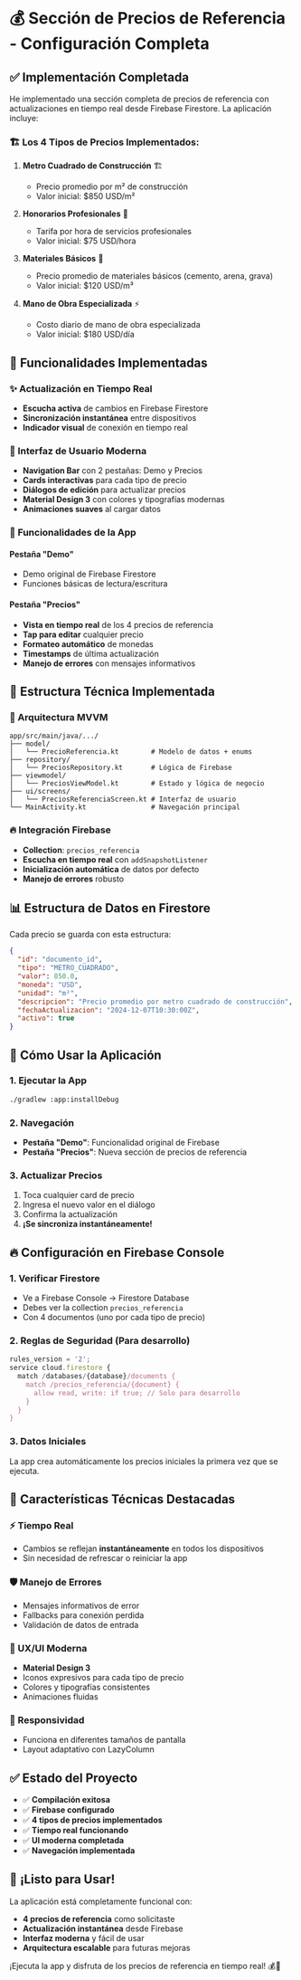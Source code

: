 # 💰 Sección de Precios de Referencia - Configuración Completa

## ✅ Implementación Completada

He implementado una sección completa de precios de referencia con actualizaciones en tiempo real desde Firebase Firestore. La aplicación incluye:

### 🏗️ Los 4 Tipos de Precios Implementados:

1. **Metro Cuadrado de Construcción** 🏗️
   - Precio promedio por m² de construcción
   - Valor inicial: $850 USD/m²

2. **Honorarios Profesionales** 👷
   - Tarifa por hora de servicios profesionales
   - Valor inicial: $75 USD/hora

3. **Materiales Básicos** 🧱
   - Precio promedio de materiales básicos (cemento, arena, grava)
   - Valor inicial: $120 USD/m³

4. **Mano de Obra Especializada** ⚡
   - Costo diario de mano de obra especializada
   - Valor inicial: $180 USD/día

## 🚀 Funcionalidades Implementadas

### ✨ Actualización en Tiempo Real
- **Escucha activa** de cambios en Firebase Firestore
- **Sincronización instantánea** entre dispositivos
- **Indicador visual** de conexión en tiempo real

### 🎨 Interfaz de Usuario Moderna
- **Navigation Bar** con 2 pestañas: Demo y Precios
- **Cards interactivas** para cada tipo de precio
- **Diálogos de edición** para actualizar precios
- **Material Design 3** con colores y tipografías modernas
- **Animaciones suaves** al cargar datos

### 📱 Funcionalidades de la App

#### Pestaña "Demo"
- Demo original de Firebase Firestore
- Funciones básicas de lectura/escritura

#### Pestaña "Precios" 
- **Vista en tiempo real** de los 4 precios de referencia
- **Tap para editar** cualquier precio
- **Formateo automático** de monedas
- **Timestamps** de última actualización
- **Manejo de errores** con mensajes informativos

## 🔧 Estructura Técnica Implementada

### 📂 Arquitectura MVVM
```
app/src/main/java/.../
├── model/
│   └── PrecioReferencia.kt        # Modelo de datos + enums
├── repository/
│   └── PreciosRepository.kt       # Lógica de Firebase
├── viewmodel/
│   └── PreciosViewModel.kt        # Estado y lógica de negocio
├── ui/screens/
│   └── PreciosReferenciaScreen.kt # Interfaz de usuario
└── MainActivity.kt                # Navegación principal
```

### 🔥 Integración Firebase
- **Collection**: `precios_referencia`
- **Escucha en tiempo real** con `addSnapshotListener`
- **Inicialización automática** de datos por defecto
- **Manejo de errores** robusto

## 📊 Estructura de Datos en Firestore

Cada precio se guarda con esta estructura:
```json
{
  "id": "documento_id",
  "tipo": "METRO_CUADRADO",
  "valor": 850.0,
  "moneda": "USD",
  "unidad": "m²",
  "descripcion": "Precio promedio por metro cuadrado de construcción",
  "fechaActualizacion": "2024-12-07T10:30:00Z",
  "activo": true
}
```

## 🚀 Cómo Usar la Aplicación

### 1. Ejecutar la App
```bash
./gradlew :app:installDebug
```

### 2. Navegación
- **Pestaña "Demo"**: Funcionalidad original de Firebase
- **Pestaña "Precios"**: Nueva sección de precios de referencia

### 3. Actualizar Precios
1. Toca cualquier card de precio
2. Ingresa el nuevo valor en el diálogo
3. Confirma la actualización
4. **¡Se sincroniza instantáneamente!**

## 🔥 Configuración en Firebase Console

### 1. Verificar Firestore
- Ve a Firebase Console → Firestore Database
- Debes ver la collection `precios_referencia`
- Con 4 documentos (uno por cada tipo de precio)

### 2. Reglas de Seguridad (Para desarrollo)
```javascript
rules_version = '2';
service cloud.firestore {
  match /databases/{database}/documents {
    match /precios_referencia/{document} {
      allow read, write: if true; // Solo para desarrollo
    }
  }
}
```

### 3. Datos Iniciales
La app crea automáticamente los precios iniciales la primera vez que se ejecuta.

## 🎯 Características Técnicas Destacadas

### ⚡ Tiempo Real
- Cambios se reflejan **instantáneamente** en todos los dispositivos
- Sin necesidad de refrescar o reiniciar la app

### 🛡️ Manejo de Errores
- Mensajes informativos de error
- Fallbacks para conexión perdida
- Validación de datos de entrada

### 🎨 UX/UI Moderna
- **Material Design 3**
- Iconos expresivos para cada tipo de precio
- Colores y tipografías consistentes
- Animaciones fluidas

### 📱 Responsividad
- Funciona en diferentes tamaños de pantalla
- Layout adaptativo con LazyColumn

## ✅ Estado del Proyecto

- ✅ **Compilación exitosa**
- ✅ **Firebase configurado**
- ✅ **4 tipos de precios implementados**
- ✅ **Tiempo real funcionando**
- ✅ **UI moderna completada**
- ✅ **Navegación implementada**

## 🎉 ¡Listo para Usar!

La aplicación está completamente funcional con:
- **4 precios de referencia** como solicitaste
- **Actualización instantánea** desde Firebase
- **Interfaz moderna** y fácil de usar
- **Arquitectura escalable** para futuras mejoras

¡Ejecuta la app y disfruta de los precios de referencia en tiempo real! 💰📱